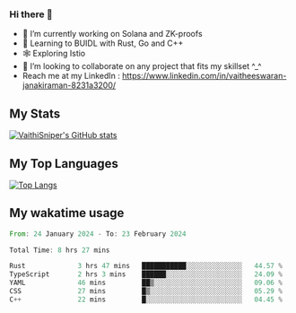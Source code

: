 ### Hi there 👋

- 🔭 I’m currently working on Solana and ZK-proofs
- 📖 Learning to BUIDL with Rust, Go and C++
- 🕸️ Exploring Istio
- 👯 I’m looking to collaborate on any project that fits my skillset ^_^
- Reach me at my LinkedIn : https://www.linkedin.com/in/vaitheeswaran-janakiraman-8231a3200/

## My Stats
[![VaithiSniper's GitHub stats](https://github-readme-stats.vercel.app/api?username=VaithiSniper&hide=stars&theme=radical)](https://github.com/anuraghazra/github-readme-stats)

## My Top Languages

[![Top Langs](https://github-readme-stats.vercel.app/api/top-langs/?username=VaithiSniper&layout=compact)](https://github.com/anuraghazra/github-readme-stats)

## My wakatime usage

<!--START_SECTION:waka-->

```rust
From: 24 January 2024 - To: 23 February 2024

Total Time: 8 hrs 27 mins

Rust             3 hrs 47 mins   ███████████░░░░░░░░░░░░░░   44.57 %
TypeScript       2 hrs 3 mins    ██████░░░░░░░░░░░░░░░░░░░   24.09 %
YAML             46 mins         ██▒░░░░░░░░░░░░░░░░░░░░░░   09.06 %
CSS              27 mins         █▒░░░░░░░░░░░░░░░░░░░░░░░   05.29 %
C++              22 mins         █░░░░░░░░░░░░░░░░░░░░░░░░   04.45 %
```

<!--END_SECTION:waka-->
